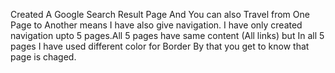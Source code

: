 Created A Google Search Result Page And You can also Travel from One Page to Another means I have also give navigation.
I have only created navigation upto 5 pages.All 5 pages have same content (All links) but In all 5 pages I have used different color for Border By that you get to know 
that page is chaged.
